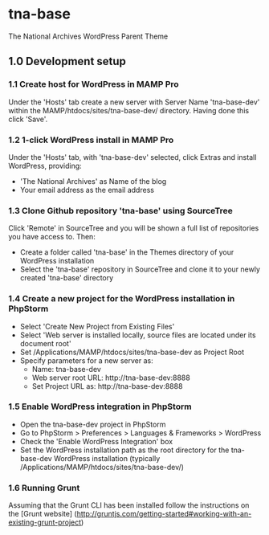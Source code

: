 # tna-base

The National Archives WordPress Parent Theme

## 1.0 Development setup

### 1.1 Create host for WordPress in MAMP Pro

Under the 'Hosts' tab create a new server with Server Name 'tna-base-dev' within the MAMP/htdocs/sites/tna-base-dev/ directory. Having done this click 'Save'.

### 1.2 1-click WordPress install in MAMP Pro

Under the 'Hosts' tab, with 'tna-base-dev' selected, click Extras and install WordPress, providing:

* 'The National Archives' as Name of the blog
* Your email address as the email address

### 1.3 Clone Github repository 'tna-base' using SourceTree

Click 'Remote' in SourceTree and you will be shown a full list of repositories you have access to. Then: 

* Create a folder called 'tna-base' in the Themes directory of your WordPress installation
* Select the 'tna-base' repository in SourceTree and clone it to your newly created 'tna-base' directory

### 1.4 Create a new project for the WordPress installation in PhpStorm

* Select 'Create New Project from Existing Files' 
* Select 'Web server is installed locally, source files are located under its document root' 
* Set /Applications/MAMP/htdocs/sites/tna-base-dev as Project Root
* Specify parameters for a new server as:
  * Name: tna-base-dev
  * Web server root URL: http://tna-base-dev:8888
  * Set Project URL as: http://tna-base-dev:8888

### 1.5 Enable WordPress integration in PhpStorm

* Open the tna-base-dev project in PhpStorm
* Go to PhpStorm > Preferences > Languages & Frameworks > WordPress
* Check the 'Enable WordPress Integration' box
* Set the WordPress installation path as the root directory for the tna-base-dev WordPress installation (typically /Applications/MAMP/htdocs/sites/tna-base-dev/)

### 1.6 Running Grunt

Assuming that the Grunt CLI has been installed follow the instructions on the [Grunt website] (http://gruntjs.com/getting-started#working-with-an-existing-grunt-project)
